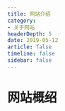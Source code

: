 ```yaml
---
title: 网站介绍
category: 
- 关于网站
headerDepth: 5
date: 2019-05-12
article: false
timeline: false
sidebar: false
---
```


# 网站概绍

